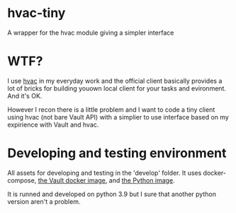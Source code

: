 # hvac-tiny
A wrapper for the hvac module giving a simpler interface

# WTF?
I use [hvac](https://github.com/hvac/hvac) in my everyday work and the official client basically provides a lot of bricks for building youown local client for your tasks and evironment. And it's OK.

However I recon there is a little problem and I want to code a tiny client using hvac (not bare Vault API) with a simplier to use interface based on my expirience with Vault and hvac.

# Developing and testing environment
All assets for developing and testing in the 'develop' folder. It uses docker-compose, [the Vault docker image](https://hub.docker.com/_/vault), and [the Python image](https://hub.docker.com/_/python).

It is runned and developed on python 3.9 but I sure that another python version aren't a problem.